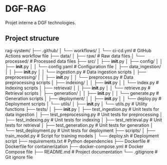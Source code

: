 # DGF-RAG
Projet interne a DGF technologies. 

## Project structure
rag-system/
├── .github/
│   └── workflows/
│       └── ci-cd.yml          # GitHub Actions workflow file
├── data/
│   ├── raw/                   # Raw data files
│   └── processed/             # Processed data files
├── src/
│   ├── __init__.py
│   ├── config/
│   │   ├── __init__.py
│   │   └── config.yaml        # Configuration file
│   ├── data_ingestion/
│   │   ├── __init__.py
│   │   └── ingestion.py       # Data ingestion scripts
│   ├── preprocessing/
│   │   ├── __init__.py
│   │   └── preprocess.py      # Data preprocessing scripts
│   ├── indexing/
│   │   ├── __init__.py
│   │   └── index.py           # Indexing scripts
│   ├── retrieval/
│   │   ├── __init__.py
│   │   └── retrieve.py        # Retrieval scripts
│   ├── generation/
│   │   ├── __init__.py
│   │   └── generate.py        # Generation scripts
│   ├── deployment/
│   │   ├── __init__.py
│   │   └── deploy.py          # Deployment scripts
│   └── utils/
│       ├── __init__.py
│       └── utils.py           # Utility functions
├── tests/
│   ├── __init__.py
│   ├── test_ingestion.py      # Unit tests for data ingestion
│   ├── test_preprocessing.py  # Unit tests for preprocessing
│   ├── test_indexing.py       # Unit tests for indexing
│   ├── test_retrieval.py      # Unit tests for retrieval
│   ├── test_generation.py     # Unit tests for generation
│   └── test_deployment.py     # Unit tests for deployment
├── scripts/
│   ├── train_model.py         # Script for training models
│   └── deploy.sh              # Deployment script
├── requirements.txt           # Python dependencies
├── Dockerfile                 # Dockerfile for containerization
├── docker-compose.yml         # Docker Compose file
├── README.md                  # Project documentation
└── .gitignore                 # Git ignore file
